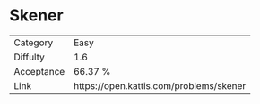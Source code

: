 # Skener

<table>
    <tr>
        <td>Category</td>
        <td>Easy</td>
    </tr>
    <tr>
        <td>Diffulty</td>
        <td>1.6</td>
    </tr>
    <tr>
        <td>Acceptance</td>
        <td>66.37 %</td>
    </tr>
    <tr>
        <td>Link</td>
        <td>https://open.kattis.com/problems/skener</td>
    </tr>
</table>